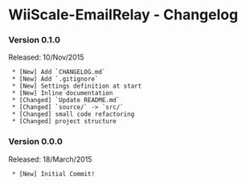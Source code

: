 WiiScale-EmailRelay - Changelog
======

### Version 0.1.0
Released: 10/Nov/2015

```
 * [New] Add `CHANGELOG.md`
 * [New] Add `.gitignore`
 * [New] Settings definition at start
 * [New] Inline documentation
 * [Changed] `Update README.md`
 * [Changed] `source/` -> `src/`
 * [Changed] small code refactoring
 * [Changed] project structure
```

### Version 0.0.0
Released: 18/March/2015

```
 * [New] Initial Commit!
```
